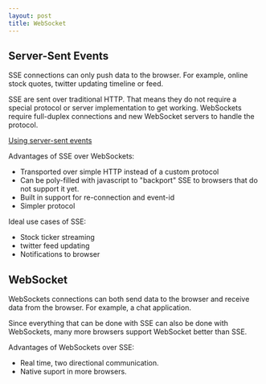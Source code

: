 ```yaml
---
layout: post
title: WebSocket
---
```


## Server-Sent Events

SSE connections can only push data to the browser. For example, online stock quotes, twitter updating timeline or feed.

SSE are sent over traditional HTTP. That means they do not require a special protocol or server implementation to get working. WebSockets require full-duplex connections and new WebSocket servers to handle the protocol.

[Using server-sent events](https://developer.mozilla.org/en-US/docs/Server-sent_events/Using_server-sent_events)

Advantages of SSE over WebSockets:

* Transported over simple HTTP instead of a custom protocol
* Can be poly-filled with javascript to "backport" SSE to browsers that do not support it yet.
* Built in support for re-connection and event-id
* Simpler protocol

Ideal use cases of SSE:

* Stock ticker streaming
* twitter feed updating
* Notifications to browser

## WebSocket

WebSockets connections can both send data to the browser and receive data from the browser. For example, a chat application.

Since everything that can be done with SSE can also be done with WebSockets, many more browsers support WebSocket better than SSE.

Advantages of WebSockets over SSE:

* Real time, two directional communication.
* Native suport in more browsers.


